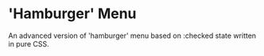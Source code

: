 # 'Hamburger' Menu

An advanced version of 'hamburger' menu based on :checked state written in pure CSS.
